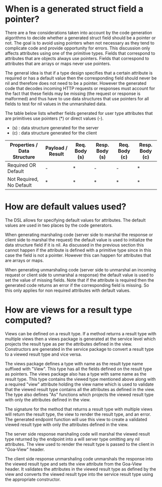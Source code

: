 # When is a generated struct field a pointer?

There are a few considerations taken into account by the code generation
algorithms to decide whether a generated struct field should be a pointer or
not. The goal is to avoid using pointers when not necessary as they tend to
complicate code and provide opportunity for errors. This discussion only affects
attributes using one of the primitive types. Fields that correspond to
attributes that are objects always use pointers. Fields that correspond to
attributes that are arrays or maps never use pointers.

The general idea is that if a type design specifies that a certain attribute is
required or has a default value then the corresponding field should never be nil
and therefore does not need to be a pointer. However the generated code that
decodes incoming HTTP requests or responses must account for the fact that these
fields may be missing (the request or response is malformed) and thus have to
use data structures that use pointers for all fields to test for nil values in
the unmarshaled data.

The table below lists whether fields generated for user type attributes that are
primitives use pointers (\*) or direct values (-).

* (s) : data structure generated for the server
* (c) : data structure generated for the client

| Properties / Data Structure | Payload / Result | Req. Body (s) | Resp. Body (s) | Req. Body (c) | Resp. Body (c) |
------------------------------|------------------|---------------|----------------|---------------|----------------|
| Required OR Default         | -                | *             | -              | -             | *              |
| Not Required, No Default    | *                | *             | *              | *             | *              |

# How are default values used?

The DSL allows for specifying default values for attributes. The default values
are used in two places by the code generators.

When generating marshaling code (server side to marshal the response or client
side to marshal the request) the default value is used to initialize the data
structure field if it is nil. As discussed in the previous section this cannot
happen if the attribute is defined with a primitive type since in this case the
field is not a pointer. However this can happen for attributes that are arrays
or maps.

When generating unmarshaling code (server side to unmarshal an incoming request
or client side to unmarshal a response) the default value is used to set the
value of missing fields. Note that if the attribute is required then the
generated code returns an error if the corresponding field is missing. So this
only applies for non required attributes with default values.

# How are views for a result type computed?

Views can be defined on a result type. If a method returns a result type with
multiple views then a views package is generated at the service level which
projects the result type as per the attributes defined in the view.
Constructors are generated in the service package to convert a result type
to a viewed result type and vice versa.

The views package defines a type with name as the result type name suffixed
with "View". This type has all the fields defined on the result type as
pointers. The views package also has a type with same name as the result type.
This type contains the viewed type mentioned above along with a required "view"
attribute holding the view name which is used to validate that the viewed
result type contains all the attributes as defined in the view. The type also
defines "As<View>" functions which projects the viewed result type with only
the attributes defined in the view.

The signature for the method that returns a result type with multiple views
will return the result type, the view to render the result type, and an error.
The generated endpoint function will use this view to create a validated
viewed result type with only the attributes defined in the view.

The server side response marshaling code will marshal the viewed result type
returned by the endpoint into a will server type omitting any nil attributes.
The view used to render the result type is passed to the client in "Goa-View"
header.

The client side response unmarshaling code unmarshals the response into the
viewed result type and sets the view attribute from the Goa-View header.
It validates the attributes in the viewed result type as defined by the view
and converts the viewed result type into the service result type using the
appropriate constructor.

